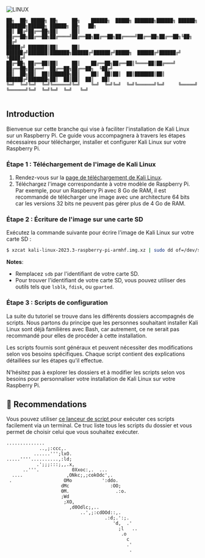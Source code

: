 ![LINUX](https://img.shields.io/badge/LINUX-yellow)

```
██╗  ██╗ █████╗ ██╗     ██╗    ██████╗  █████╗ ███████╗██████╗ ██████╗ ███████╗██████╗ ██████╗ ██╗   ██╗
██║ ██╔╝██╔══██╗██║     ██║    ██╔══██╗██╔══██╗██╔════╝██╔══██╗██╔══██╗██╔════╝██╔══██╗██╔══██╗╚██╗ ██╔╝
█████╔╝ ███████║██║     ██║    ██████╔╝███████║███████╗██████╔╝██████╔╝█████╗  ██████╔╝██████╔╝ ╚████╔╝ 
██╔═██╗ ██╔══██║██║     ██║    ██╔══██╗██╔══██║╚════██║██╔═══╝ ██╔══██╗██╔══╝  ██╔══██╗██╔══██╗  ╚██╔╝  
██║  ██╗██║  ██║███████╗██║    ██║  ██║██║  ██║███████║██║     ██████╔╝███████╗██║  ██║██║  ██║   ██║   
╚═╝  ╚═╝╚═╝  ╚═╝╚══════╝╚═╝    ╚═╝  ╚═╝╚═╝  ╚═╝╚══════╝╚═╝     ╚═════╝ ╚══════╝╚═╝  ╚═╝╚═╝  ╚═╝   ╚═╝   
                                                                                                        
```

## Introduction

Bienvenue sur cette branche qui vise à faciliter l'installation de Kali Linux sur un Raspberry Pi. Ce guide vous accompagnera à travers les étapes nécessaires pour télécharger, installer et configurer Kali Linux sur votre Raspberry Pi.

### Étape 1 : Téléchargement de l'image de Kali Linux

1. Rendez-vous sur la [page de téléchargement de Kali Linux](https://www.kali.org/get-kali/#kali-arm).
2. Téléchargez l'image correspondante à votre modèle de Raspberry Pi. Par exemple, pour un Raspberry Pi avec 8 Go de RAM, il est recommandé de télécharger une image avec une architecture 64 bits car les versions 32 bits ne peuvent pas gérer plus de 4 Go de RAM.

### Étape 2 : Écriture de l'image sur une carte SD

Exécutez la commande suivante pour écrire l'image de Kali Linux sur votre carte SD :

```bash
$ xzcat kali-linux-2023.3-raspberry-pi-armhf.img.xz | sudo dd of=/dev/sdb bs=4M status=progress
```

**Notes**:
- Remplacez `sdb` par l'identifiant de votre carte SD.
- Pour trouver l'identifiant de votre carte SD, vous pouvez utiliser des outils tels que `lsblk`, `fdisk`, ou `gparted`.

### Étape 3 : Scripts de configuration

La suite du tutoriel se trouve dans les différents dossiers accompagnés de scripts. Nous partons du principe que les personnes souhaitant installer Kali Linux sont déjà familières avec Bash, car autrement, ce ne serait pas recommandé pour elles de procéder à cette installation.

Les scripts fournis sont généraux et peuvent nécessiter des modifications selon vos besoins spécifiques. Chaque script contient des explications détaillées sur les étapes qu'il effectue.

N'hésitez pas à explorer les dossiers et à modifier les scripts selon vos besoins pour personnaliser votre installation de Kali Linux sur votre Raspberry Pi.

## 💎 Recommendations

Vous pouvez utiliser [ce lanceur de script ](https://github.com/SECRET-GUEST/tiny-scripts/tree/ALL/linux/launchers/script%20launcher) pour exécuter ces scripts facilement via un terminal. Ce truc liste tous les scripts du dossier et vous permet de choisir celui que vous souhaitez exécuter.


```
..............            
            ..,;:ccc,.        
          ......''';lxO.                          
.....''''..........,:ld;         
           .';;;:::;,,.x,            
      ..'''.            0Xxoc:,.  ...     
  ....                ,ONkc;,;cokOdc',.     
 .                   OMo           ':ddo.   
                    dMc               :OO;      
                    0M.                 .:o.    
                    ;Wd                       
                     ;XO,                  
                       ,d0Odlc;,..           
                           ..',;:cdOOd::,.    
                                    .:d;.':;.   
                                       'd,  .'     
                                         ;l   ..  
                                          .o
                                            c                              
                                            .'                             
                                             .


```
